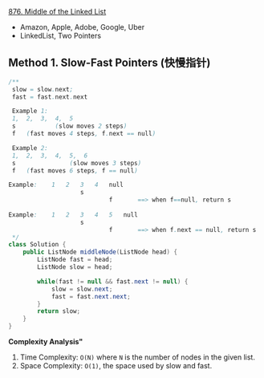 [876. Middle of the Linked List](https://leetcode.com/problems/middle-of-the-linked-list/)

* Amazon, Apple, Adobe, Google, Uber
* LinkedList, Two Pointers


## Method 1. Slow-Fast Pointers (快慢指针)

```Java
/**
 slow = slow.next;
 fast = fast.next.next

 Example 1:
 1,  2,  3,  4,  5
 s           (slow moves 2 steps)
 f   (fast moves 4 steps, f.next == null)

 Example 2:
 1,  2,  3,  4,  5,  6
 s               (slow moves 3 steps)
 f   (fast moves 6 steps, f == null)

Example:    1   2   3   4   null   
                    s
                            f       ==> when f==null, return s
 
Example:    1   2   3   4   5   null
                    s
                            f       ==> when f.next == null, return s
 */
class Solution {
    public ListNode middleNode(ListNode head) {
        ListNode fast = head;
        ListNode slow = head;

        while(fast != null && fast.next != null) {
            slow = slow.next;
            fast = fast.next.next;
        }
        return slow;
    }
}
```
**Complexity Analysis"**
1. Time Complexity: `O(N)` where `N` is the number of nodes in the given list.
2. Space Complexity: `O(1)`, the space used by slow and fast.